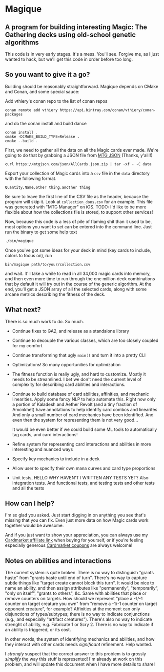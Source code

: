 # Magique
## A program for building interesting Magic: The Gathering decks using old-school genetic algorithms

This code is in very early stages. It's a mess. You'll see. Forgive me, as I just wanted to hack, but we'll get this code in order before too long.

## So you want to give it a go?

Building should be reasonably straightforward. Magique depends on CMake and Conan, and some special sauce:

Add vthiery's conan repo to the list of conan repos

```
conan remote add vthiery https://api.bintray.com/conan/vthiery/conan-packages
```

and do the conan install and build dance

```
conan install .
cmake -DCMAKE_BUILD_TYPE=Release .
cmake --build .
```

First, we need to gather all the data on all the Magic cards ever made. We're going to do that by grabbing a JSON file from [MTG JSON](https://mtgjson.com/) (Thanks, y'all!!)

```
curl https://mtgjson.com/json/AllCards.json.zip | tar -xf - -C data
```

Export your collection of Magic cards into a `csv` file in the `data` directory with the following format.
```
Quantity,Name,other thing,another thing
```

Be sure to leave the first line of the CSV file as the header, because the program will skip it. Look at `collection_dons.csv` for an example. This file was generated with "MTG Manager" on iOS. TODO: I'd like to be more flexible about how the collections file is stored, to support other services!

Now, because this code is a less of pile of flaming shit than it used to be, most options you want to set can be entered into the command line. Just run the binary to get some help text

``` bash
./bin/magique
```

Once you've got some ideas for your deck in mind (key cards to include, colors to focus on), run 
```bach
bin/magique path/to/your/collection.csv
```
and wait. It'll take a while to read in all 34,000 magic cards into memory, and then even more time to run through the one million deck combinations that by default it will try out in the course of the generic algorithm. At the end, you'll get a JSON array of all the selected cards, along with some arcane metrics describing the fitness of the deck.

## What next?

There is so much work to do. So much.

* Continue fixes to GA2, and release as a standalone library
* Continue to decouple the various classes, which are too closely coupled for my comfort
* Continue transforming that ugly `main()` and turn it into a pretty CLI
* Optimizations! So many opportunities for optimization
* The fitness function is really ugly, and hard to customize. Mostly it needs to be streamlined. I bet we don't need the current level of complexity for describing card abilities and interactions. 
* Continue to build database of card abilities, affinities, and mechanic linearities. Apply some fancy NLP to help automate this. Right now only a portion of Kaladesh and Aether Revolt (and a tiny fraction of Amonkhet) have annotations to help identify card combos and linearites. And only a small number of card mechanics have been identified. And even then the system for representing them is not very good…

    It would be even better if we could build some ML tools to automatically tag cards, and card interactions!
* Refine system for representing card interactions and abilities in more interesting and nuanced ways
* Specify key mechanics to include in a deck
* Allow user to specify their own mana curves and card type proportions
* Unit tests, HELLO WHY HAVEN'T I WRITTEN ANY TESTS YET? Also integration tests. And functional tests, and testing tests and other tests and all the tests

## How can I help?

I'm so glad you asked. Just start digging in on anything you see that's missing that you can fix. Even just more data on how Magic cards work together would be awesome.

And if you just want to show your appreciation, you can always use my [Cardmarket affiliate link](https://cardmarket.com/?referrer=DEGoodmanWilson) when buying for yourself, or if you're feeling especially generous [Cardmarket coupons](https://www.cardmarket.com/en/Magic/MainPage/buyCoupons) are always welcome!

## Notes on abilities and interactions

The current system is quite broken. There is no way to distinguish "grants haste" from "grants haste until end of turn". There's no way to capture subtle things like "target create cannot block this turn". It would be nice to name an ability, and then assign attributes like "permanently", "temporarily", "only on itself", "grants to others", &c. Same with abilities that place or remove counters on targets. How should we represent "place a -1/-1 counter on target creature you own" from "remove a -1/-1 counter on target opponent creature", for example? Affinities at the moment can only disjunctions of types/subtypes; there is no way to indicate conjunctions (e.g., and especially "artifact creatures"). There's also no way to indicate strenght of ability, e.g. Fabricate 1 or Scry 2. There is no way to indicate if an ability is triggered, or its cost.

In other words, the system of identifying mechanics and abilities, and how they interact with other cards needs _significant_ refinement. Help wanted.

I _strongly_ suspect that the correct answer to this problem is to grossly _simplify_ the way this stuff is represented! I'm already at work on this problem, and will update this document when I have more details to share!
